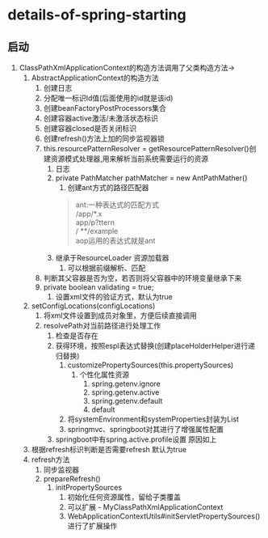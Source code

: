 # details-of-spring-starting

## 启动

1. ClassPathXmlApplicationContext的构造方法调用了父类构造方法->
    1. AbstractApplicationContext的构造方法
        1. 创建日志
        1. 分配唯一标识Id值(后面使用的id就是该id)
        1. 创建beanFactoryPostProcessors集合
        1. 创建容器active激活/未激活状态标识
        1. 创建容器closed是否关闭标识
        1. 创建refresh()方法上加的同步监视器锁
        1. this.resourcePatternResolver = getResourcePatternResolver()创建资源模式处理器,用来解析当前系统需要运行的资源
            1. 日志
            1. private PathMatcher pathMatcher = new AntPathMather()
                1. 创建ant方式的路径匹配器
               > ant:一种表达式的匹配方式<br/>
               /app/*.x<br/>
               app/p?ttern<br/>
               / **/example<br/>
               aop运用的表达式就是ant
            1. 继承于ResourceLoader 资源加载器
                1. 可以根据前缀解析、匹配
        1. 判断其父容器是否为空，若否则将父容器中的环境变量继承下来
        1. private boolean validating = true;
            1. 设置xml文件的验证方式，默认为true
    1. setConfigLocations(configLocations)
        1. 将xml文件设置到成员对象里，方便后续直接调用
        1. resolvePath对当前路径进行处理工作
            1. 检查是否存在
            1. 获得环境，按照espl表达式替换(创建placeHolderHelper进行递归替换)
                1. customizePropertySources(this.propertySources)
                    1. 个性化属性资源
                        1. spring.getenv.ignore
                        1. spring.getenv.active
                        1. spring.getenv.default
                        1. default
                1. 将systemEnvironment和systemProperties封装为List
                1. springmvc、springboot对其进行了增强属性配置
            1. springboot中有spring.active.profile设置 原因如上
    1. 根据refresh标识判断是否需要refresh 默认为true
    1. refresh方法
        1. 同步监视器
        1. prepareRefresh()
            1. initPropertySources
                1. 初始化任何资源属性，留给子类覆盖
                1. 可以扩展 - MyClassPathXmlApplicationContext
                1. WebApplicationContextUtils#initServletPropertySources()进行了扩展操作